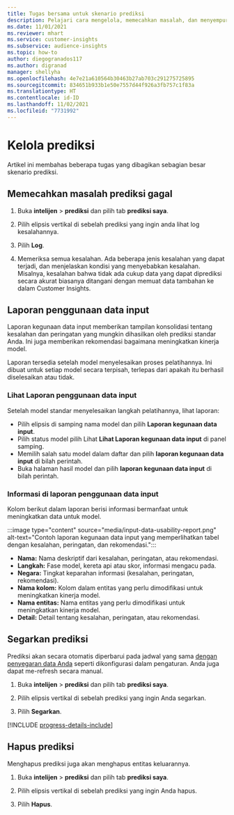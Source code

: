 ```yaml
---
title: Tugas bersama untuk skenario prediksi
description: Pelajari cara mengelola, memecahkan masalah, dan menyempurnakan prediksi.
ms.date: 11/01/2021
ms.reviewer: mhart
ms.service: customer-insights
ms.subservice: audience-insights
ms.topic: how-to
author: diegogranados117
ms.author: digranad
manager: shellyha
ms.openlocfilehash: 4e7e21a610564b30463b27ab703c291275725895
ms.sourcegitcommit: 834651b933b1e50e7557d44f926a3fb757c1f83a
ms.translationtype: HT
ms.contentlocale: id-ID
ms.lasthandoff: 11/02/2021
ms.locfileid: "7731992"
---
```

# <a name="manage-predictions"></a>Kelola prediksi

Artikel ini membahas beberapa tugas yang dibagikan sebagian besar skenario prediksi.

## <a name="troubleshoot-a-failed-prediction"></a>Memecahkan masalah prediksi gagal

1. Buka **intelijen** > **prediksi** dan pilih tab **prediksi saya**.

1. Pilih elipsis vertikal di sebelah prediksi yang ingin anda lihat log kesalahannya.

1. Pilih **Log**.

1. Memeriksa semua kesalahan. Ada beberapa jenis kesalahan yang dapat terjadi, dan menjelaskan kondisi yang menyebabkan kesalahan. Misalnya, kesalahan bahwa tidak ada cukup data yang dapat diprediksi secara akurat biasanya ditangani dengan memuat data tambahan ke dalam Customer Insights.

## <a name="input-data-usability-report"></a>Laporan penggunaan data input

Laporan kegunaan data input memberikan tampilan konsolidasi tentang kesalahan dan peringatan yang mungkin dihasilkan oleh prediksi standar Anda. Ini juga memberikan rekomendasi bagaimana meningkatkan kinerja model.

Laporan tersedia setelah model menyelesaikan proses pelatihannya. Ini dibuat untuk setiap model secara terpisah, terlepas dari apakah itu berhasil diselesaikan atau tidak.

### <a name="view-the-input-data-usability-report"></a>Lihat Laporan penggunaan data input

Setelah model standar menyelesaikan langkah pelatihannya, lihat laporan:
- Pilih elipsis di samping nama model dan pilih **Laporan kegunaan data input**.
- Pilih status model pilih Lihat **Lihat Laporan kegunaan data input** di panel samping.
- Memilih salah satu model dalam daftar dan pilih **laporan kegunaan data input** di bilah perintah.
- Buka halaman hasil model dan pilih **laporan kegunaan data input** di bilah perintah.

### <a name="information-in-the-input-data-usability-report"></a>Informasi di laporan penggunaan data input

Kolom berikut dalam laporan berisi informasi bermanfaat untuk meningkatkan data untuk model.

:::image type="content" source="media/input-data-usability-report.png" alt-text="Contoh laporan kegunaan data input yang memperlihatkan tabel dengan kesalahan, peringatan, dan rekomendasi.":::

- **Nama:** Nama deskriptif dari kesalahan, peringatan, atau rekomendasi.
- **Langkah:** Fase model, kereta api atau skor, informasi mengacu pada.
- **Negara:** Tingkat keparahan informasi (kesalahan, peringatan, rekomendasi).
- **Nama kolom:** Kolom dalam entitas yang perlu dimodifikasi untuk meningkatkan kinerja model.
- **Nama entitas:** Nama entitas yang perlu dimodifikasi untuk meningkatkan kinerja model.
- **Detail:** Detail tentang kesalahan, peringatan, atau rekomendasi.

## <a name="refresh-a-prediction"></a>Segarkan prediksi

Prediksi akan secara otomatis diperbarui pada jadwal yang sama [dengan penyegaran data Anda](system.md#schedule-tab) seperti dikonfigurasi dalam pengaturan. Anda juga dapat me-refresh secara manual.

1. Buka **intelijen** > **prediksi** dan pilih tab **prediksi saya**.

1. Pilih elipsis vertikal di sebelah prediksi yang ingin Anda segarkan.

1. Pilih **Segarkan**.

[!INCLUDE [progress-details-include](../includes/progress-details-pane.md)]

## <a name="delete-a-prediction"></a>Hapus prediksi

Menghapus prediksi juga akan menghapus entitas keluarannya.

1. Buka **intelijen** > **prediksi** dan pilih tab **prediksi saya**.

1. Pilih elipsis vertikal di sebelah prediksi yang ingin Anda hapus.

1. Pilih **Hapus**.
